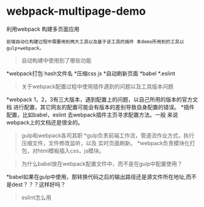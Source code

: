 # webpack-multipage-demo
利用webpack 构建多页面应用

    前端自动化构建过程中需要用到两大工具以及基于该工具的插件 本demo所用到的工具以gulp+webpack。

>自动构建中使用到了哪些功能

*webpack打包 hash文件名
*压缩css js
*自动刷新页面
*babel
*.eslint


>关于webpack配置过程中使用插件遇到的问题以及工具版本问题

*webpack 1，2，3有三大版本，遇到配置上的问题，以自己所用的版本的官方文档
进行配置，其它网友的配置可能会有版本的差别导致自身配置的错误。
*插件配置，比如babel，eslint 去webpack插件主页寻求配置方法。一般
来说webpack上的文档还是很全的。


>gulp和webpack各司其职
*gulp负责前端工作流，管道流作业方式，执行压缩文件，文件修改监听，以及
实时页面刷新。
*webpack负责模块化打包，对html模板插入css，js模块。

>为什么babel放在webpack配置文件中，而不是在gulp中配置使用？

*babel如果在gulp中使用，那转换代码之后的输出路径还是源文件所在地址,而不是dest？？？这样好吗？

>eslint怎么用
